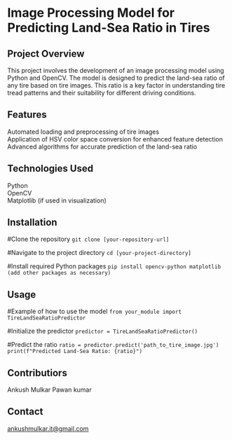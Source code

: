 # Image Processing Model for Predicting Land-Sea Ratio in Tires

## Project Overview
This project involves the development of an image processing model using Python and OpenCV. The model is designed to predict the land-sea ratio of any tire based on tire images. This ratio is a key factor in understanding tire tread patterns and their suitability for different driving conditions.

## Features
Automated loading and preprocessing of tire images <br>
Application of HSV color space conversion for enhanced feature detection <br>
Advanced algorithms for accurate prediction of the land-sea ratio

## Technologies Used
Python <br>
OpenCV <br>
Matplotlib (if used in visualization) 

## Installation
 #Clone the repository
```git clone [your-repository-url]```

#Navigate to the project directory
```cd [your-project-directory]```

#Install required Python packages
```pip install opencv-python matplotlib (add other packages as necessary)```
## Usage
#Example of how to use the model
```from your_module import TireLandSeaRatioPredictor```

 #Initialize the predictor
```predictor = TireLandSeaRatioPredictor()```

#Predict the ratio
```ratio = predictor.predict('path_to_tire_image.jpg')```
```print(f"Predicted Land-Sea Ratio: {ratio}")```

## Contributiors
Ankush Mulkar
Pawan kumar

## Contact
ankushmulkar.it@gmail.com

